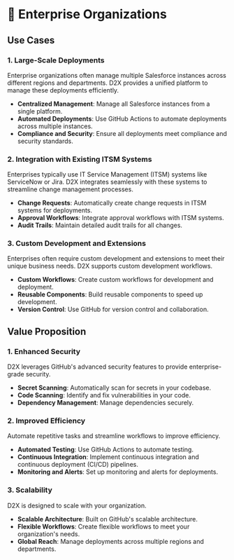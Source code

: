 # 🏢 Enterprise Organizations

## Use Cases

### 1. Large-Scale Deployments

Enterprise organizations often manage multiple Salesforce instances across different regions and departments. D2X provides a unified platform to manage these deployments efficiently.

- **Centralized Management**: Manage all Salesforce instances from a single platform.
- **Automated Deployments**: Use GitHub Actions to automate deployments across multiple instances.
- **Compliance and Security**: Ensure all deployments meet compliance and security standards.

### 2. Integration with Existing ITSM Systems

Enterprises typically use IT Service Management (ITSM) systems like ServiceNow or Jira. D2X integrates seamlessly with these systems to streamline change management processes.

- **Change Requests**: Automatically create change requests in ITSM systems for deployments.
- **Approval Workflows**: Integrate approval workflows with ITSM systems.
- **Audit Trails**: Maintain detailed audit trails for all changes.

### 3. Custom Development and Extensions

Enterprises often require custom development and extensions to meet their unique business needs. D2X supports custom development workflows.

- **Custom Workflows**: Create custom workflows for development and deployment.
- **Reusable Components**: Build reusable components to speed up development.
- **Version Control**: Use GitHub for version control and collaboration.

## Value Proposition

### 1. Enhanced Security

D2X leverages GitHub's advanced security features to provide enterprise-grade security.

- **Secret Scanning**: Automatically scan for secrets in your codebase.
- **Code Scanning**: Identify and fix vulnerabilities in your code.
- **Dependency Management**: Manage dependencies securely.

### 2. Improved Efficiency

Automate repetitive tasks and streamline workflows to improve efficiency.

- **Automated Testing**: Use GitHub Actions to automate testing.
- **Continuous Integration**: Implement continuous integration and continuous deployment (CI/CD) pipelines.
- **Monitoring and Alerts**: Set up monitoring and alerts for deployments.

### 3. Scalability

D2X is designed to scale with your organization.

- **Scalable Architecture**: Built on GitHub's scalable architecture.
- **Flexible Workflows**: Create flexible workflows to meet your organization's needs.
- **Global Reach**: Manage deployments across multiple regions and departments.

